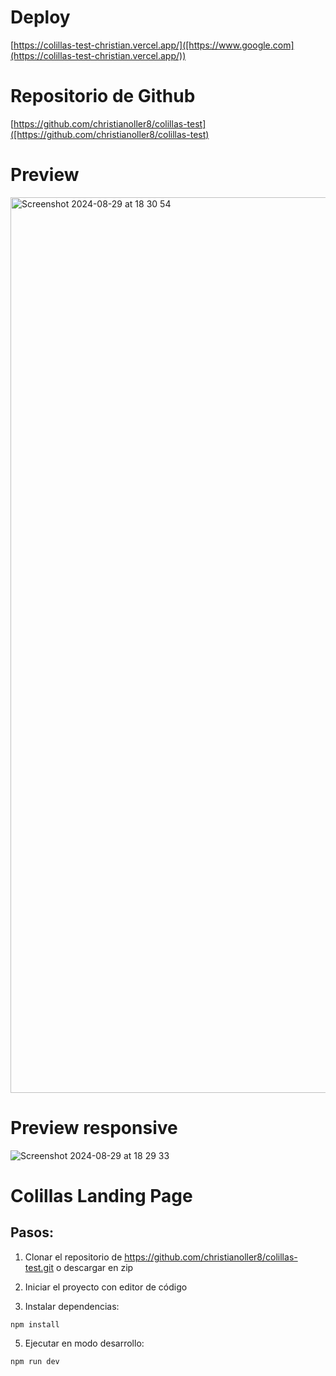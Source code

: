 
# Deploy
[https://colillas-test-christian.vercel.app/]([https://www.google.com](https://colillas-test-christian.vercel.app/))

# Repositorio de Github
[https://github.com/christianoller8/colillas-test]([https://github.com/christianoller8/colillas-test)

# Preview
<img width="1433" alt="Screenshot 2024-08-29 at 18 30 54" src="https://github.com/user-attachments/assets/138ac4be-db4f-4584-bde3-eb302647d61c">

# Preview responsive
![Screenshot 2024-08-29 at 18 29 33](https://github.com/user-attachments/assets/9fe276c9-7f05-45ca-87e5-f024aa5effea)

# Colillas Landing Page


## Pasos:
1. Clonar el repositorio de https://github.com/christianoller8/colillas-test.git o descargar en zip
2. Iniciar el proyecto con editor de código

3. Instalar dependencias:
```
npm install
```

5. Ejecutar en modo desarrollo:
```
npm run dev
```
